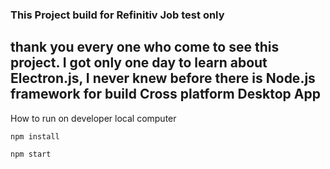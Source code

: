 ### This Project build for Refinitiv Job test only 
## thank you every one who come to see this project. I got only one day to learn about Electron.js, I never knew before there is Node.js framework for build Cross platform Desktop App

How to run on developer local computer
```
npm install
```
```
npm start
```


